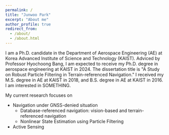 ```yaml
---
permalink: /
title: "Junwoo Park"
excerpt: "About me"
author_profile: true
redirect_from: 
  - /about/
  - /about.html
---
```


I am a Ph.D. candidate in the Department of Aerospace Engineering (AE) at Korea Advanced Institute of Science and Technology (KAIST). Adviced by Professor Hyochoong Bang, I am expected to receive my Ph.D. degree in aerospace engineering at KAIST in 2024. The dissertation title is "A Study on Robust Particle Filtering in Terrain-referenced Navigation." I received my M.S. degree in AE at KAIST in 2018, and B.S. degree in AE at KAIST in 2016. I am interested in SOMETHING. 

My current research focuses on 
* Navigation under GNSS-denied situation
	* Database-referenced navigation: vision-based and terrain-referenced navigation
	* Nonlinear State Estimation using Particle Filtering
* Active Sensing


<!-- News
======
- News1
- News2
 -->

<!-- For more info
=====
* ya
	* hh
* uyay
	1. 33
	2. ddd -->